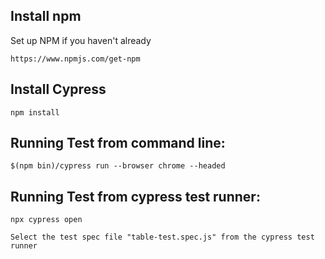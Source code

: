## Install npm
Set up NPM if you haven't already
```
https://www.npmjs.com/get-npm
```

## Install Cypress
```
npm install
```

## Running Test from command line:
```
$(npm bin)/cypress run --browser chrome --headed

```

## Running Test from cypress test runner:
```
npx cypress open

```
```
Select the test spec file "table-test.spec.js" from the cypress test runner
